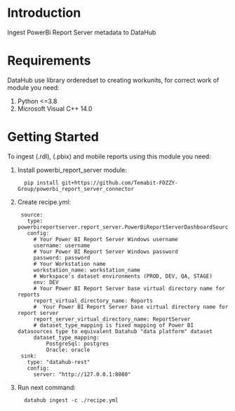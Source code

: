 # Introduction 
Ingest PowerBi Report Server metadata to DataHub

# Requirements
DataHub use library orderedset to creating workunits, 
for correct work of module you need:  
   1. Python <=3.8
   2. Microsoft Visual C++ 14.0

# Getting Started
To ingest (.rdl), (.pbix) and mobile reports using this module you need:
1. Install powerbi_report_server module:
         
         pip install git+https://github.com/Temabit-FOZZY-Group/powerbi_report_server_connector

2. Create recipe.yml:

        source:
          type: powerbireportserver.report_server.PowerBiReportServerDashboardSource
          config:
            # Your Power BI Report Server Windows username
            username: username
            # Your Power BI Report Server Windows password
            password: password
            # Your Workstation name
            workstation_name: workstation_name
            # Workspace's dataset environments (PROD, DEV, QA, STAGE)
            env: DEV
            # Your Power BI Report Server base virtual directory name for reports
            report_virtual_directory_name: Reports
            #  Your Power BI Report Server base virtual directory name for report server
            report_server_virtual_directory_name: ReportServer
            # dataset_type_mapping is fixed mapping of Power BI datasources type to equivalent Datahub "data platform" dataset
            dataset_type_mapping:
                PostgreSql: postgres
                Oracle: oracle
        sink:
          type: "datahub-rest"
          config:
            server: "http://127.0.0.1:8080"
   



3. Run next command:
   
         datahub ingest -c ./recipe.yml
